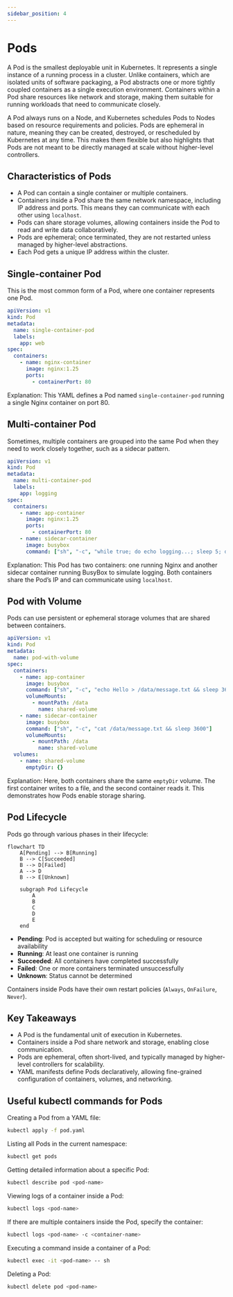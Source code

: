 ```yaml
---
sidebar_position: 4
---
```


# Pods

A Pod is the smallest deployable unit in Kubernetes. It represents a single instance of a running process in a cluster. Unlike containers, which are isolated units of software packaging, a Pod abstracts one or more tightly coupled containers as a single execution environment. Containers within a Pod share resources like network and storage, making them suitable for running workloads that need to communicate closely.

A Pod always runs on a Node, and Kubernetes schedules Pods to Nodes based on resource requirements and policies. Pods are ephemeral in nature, meaning they can be created, destroyed, or rescheduled by Kubernetes at any time. This makes them flexible but also highlights that Pods are not meant to be directly managed at scale without higher-level controllers.

## Characteristics of Pods

- A Pod can contain a single container or multiple containers.
- Containers inside a Pod share the same network namespace, including IP address and ports. This means they can communicate with each other using `localhost`.
- Pods can share storage volumes, allowing containers inside the Pod to read and write data collaboratively.
- Pods are ephemeral; once terminated, they are not restarted unless managed by higher-level abstractions.
- Each Pod gets a unique IP address within the cluster.

## Single-container Pod

This is the most common form of a Pod, where one container represents one Pod.

```yaml
apiVersion: v1
kind: Pod
metadata:
  name: single-container-pod
  labels:
    app: web
spec:
  containers:
    - name: nginx-container
      image: nginx:1.25
      ports:
        - containerPort: 80
```

Explanation:
This YAML defines a Pod named `single-container-pod` running a single Nginx container on port 80.

## Multi-container Pod

Sometimes, multiple containers are grouped into the same Pod when they need to work closely together, such as a sidecar pattern.

```yaml
apiVersion: v1
kind: Pod
metadata:
  name: multi-container-pod
  labels:
    app: logging
spec:
  containers:
    - name: app-container
      image: nginx:1.25
      ports:
        - containerPort: 80
    - name: sidecar-container
      image: busybox
      command: ["sh", "-c", "while true; do echo logging...; sleep 5; done"]
```

Explanation:
This Pod has two containers: one running Nginx and another sidecar container running BusyBox to simulate logging. Both containers share the Pod’s IP and can communicate using `localhost`.

## Pod with Volume

Pods can use persistent or ephemeral storage volumes that are shared between containers.

```yaml
apiVersion: v1
kind: Pod
metadata:
  name: pod-with-volume
spec:
  containers:
    - name: app-container
      image: busybox
      command: ["sh", "-c", "echo Hello > /data/message.txt && sleep 3600"]
      volumeMounts:
        - mountPath: /data
          name: shared-volume
    - name: sidecar-container
      image: busybox
      command: ["sh", "-c", "cat /data/message.txt && sleep 3600"]
      volumeMounts:
        - mountPath: /data
          name: shared-volume
  volumes:
    - name: shared-volume
      emptyDir: {}
```

Explanation:
Here, both containers share the same `emptyDir` volume. The first container writes to a file, and the second container reads it. This demonstrates how Pods enable storage sharing.

## Pod Lifecycle

Pods go through various phases in their lifecycle:

<div style={{textAlign: 'center'}}>

```mermaid
flowchart TD
    A[Pending] --> B[Running]
    B --> C[Succeeded]
    B --> D[Failed]
    A --> D
    B --> E[Unknown]

    subgraph Pod Lifecycle
        A
        B
        C
        D
        E
    end
```

</div>

- **Pending**: Pod is accepted but waiting for scheduling or resource availability
- **Running**: At least one container is running
- **Succeeded**: All containers have completed successfully
- **Failed**: One or more containers terminated unsuccessfully
- **Unknown**: Status cannot be determined

Containers inside Pods have their own restart policies (`Always`, `OnFailure`, `Never`).

## Key Takeaways

- A Pod is the fundamental unit of execution in Kubernetes.
- Containers inside a Pod share network and storage, enabling close communication.
- Pods are ephemeral, often short-lived, and typically managed by higher-level controllers for scalability.
- YAML manifests define Pods declaratively, allowing fine-grained configuration of containers, volumes, and networking.

## Useful kubectl commands for Pods

Creating a Pod from a YAML file:

```sh
kubectl apply -f pod.yaml
```

Listing all Pods in the current namespace:

```sh
kubectl get pods
```

Getting detailed information about a specific Pod:

```sh
kubectl describe pod <pod-name>
```

Viewing logs of a container inside a Pod:

```sh
kubectl logs <pod-name>
```

If there are multiple containers inside the Pod, specify the container:

```sh
kubectl logs <pod-name> -c <container-name>
```

Executing a command inside a container of a Pod:

```sh
kubectl exec -it <pod-name> -- sh
```

Deleting a Pod:

```sh
kubectl delete pod <pod-name>
```
